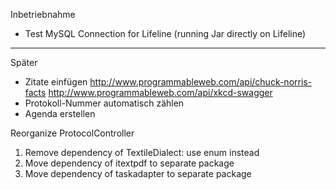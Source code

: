 Inbetriebnahme
 * Test MySQL Connection for Lifeline (running Jar directly on Lifeline)

----

Später

 * Zitate einfügen
	http://www.programmableweb.com/api/chuck-norris-facts
	http://www.programmableweb.com/api/xkcd-swagger
 * Protokoll-Nummer automatisch zählen
 * Agenda erstellen
 
Reorganize ProtocolController
   
 1. Remove dependency of TextileDialect: use enum instead
 1. Move dependency of itextpdf to separate package
 1. Move dependency of taskadapter to separate package
 